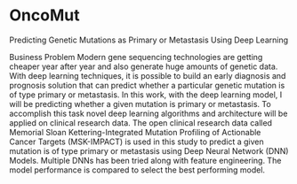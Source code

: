 # OncoMut
Predicting Genetic Mutations as Primary or Metastasis Using Deep Learning

Business Problem
Modern gene sequencing technologies are getting cheaper year after year and also generate huge amounts of genetic data. With deep learning techniques, it is possible to build an early diagnosis and prognosis solution that can predict whether a particular genetic mutation is of type primary or metastasis. In this work, with the deep learning model, I will be predicting whether a given mutation is primary or metastasis. To accomplish this task novel deep learning algorithms and architecture will be applied on clinical research data. The open clinical research data called Memorial Sloan Kettering-Integrated Mutation Profiling of Actionable Cancer Targets (MSK-IMPACT) is used in this study to predict a given mutation is of type primary or metastasis using Deep Neural Network (DNN) Models. Multiple DNNs has been tried along with feature engineering. The model performance is compared to select the best performing model.
